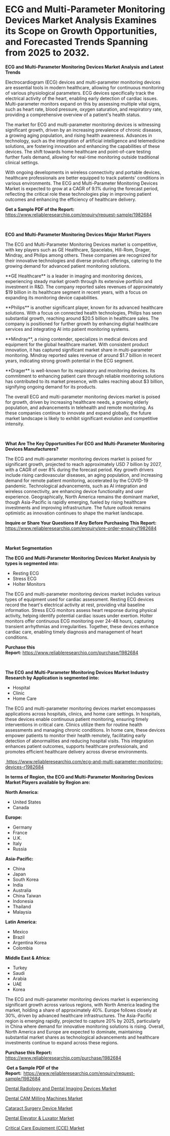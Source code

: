 <p><h1>ECG and Multi-Parameter Monitoring Devices Market Analysis Examines its Scope on Growth Opportunities, and Forecasted Trends Spanning from 2025 to 2032.</h1></p><p><strong>ECG and Multi-Parameter Monitoring Devices Market Analysis and Latest Trends</strong></p>
<p><p>Electrocardiogram (ECG) devices and multi-parameter monitoring devices are essential tools in modern healthcare, allowing for continuous monitoring of various physiological parameters. ECG devices specifically track the electrical activity of the heart, enabling early detection of cardiac issues. Multi-parameter monitors expand on this by assessing multiple vital signs, such as heart rate, blood pressure, oxygen saturation, and respiratory rate, providing a comprehensive overview of a patient's health status.</p><p>The market for ECG and multi-parameter monitoring devices is witnessing significant growth, driven by an increasing prevalence of chronic diseases, a growing aging population, and rising health awareness. Advances in technology, such as the integration of artificial intelligence and telemedicine solutions, are fostering innovation and enhancing the capabilities of these devices. The shift towards home healthcare and point-of-care testing further fuels demand, allowing for real-time monitoring outside traditional clinical settings.</p><p>With ongoing developments in wireless connectivity and portable devices, healthcare professionals are better equipped to track patients' conditions in various environments. The ECG and Multi-Parameter Monitoring Devices Market is expected to grow at a CAGR of 9.1% during the forecast period, reflecting the critical role these technologies play in improving patient outcomes and enhancing the efficiency of healthcare delivery.</p></p>
<p><strong>Get a Sample PDF of the Report:&nbsp;</strong> <a href="https://www.reliableresearchiq.com/enquiry/request-sample/1982684?utm_campaign=1876&utm_medium=2&utm_source=Github&utm_content=ia&utm_term=05032025&utm_id=ecg-and-multi-parameter-monitoring-devices">https://www.reliableresearchiq.com/enquiry/request-sample/1982684</a></p>
<p>&nbsp;</p>
<p><strong>ECG and Multi-Parameter Monitoring Devices Major Market Players</strong></p>
<p><p>The ECG and Multi-Parameter Monitoring Devices market is competitive, with key players such as GE Healthcare, Spacelabs, Hill-Rom, Drager, Mindray, and Philips among others. These companies are recognized for their innovative technologies and diverse product offerings, catering to the growing demand for advanced patient monitoring solutions.</p><p>**GE Healthcare** is a leader in imaging and monitoring devices, experiencing steady market growth through its extensive portfolio and investment in R&D. The company reported sales revenues of approximately $19 billion in its healthcare segment in recent years, with a focus on expanding its monitoring device capabilities.</p><p>**Philips** is another significant player, known for its advanced healthcare solutions. With a focus on connected health technologies, Philips has seen substantial growth, reaching around $20.5 billion in healthcare sales. The company is positioned for further growth by enhancing digital healthcare services and integrating AI into patient monitoring systems.</p><p>**Mindray**, a rising contender, specializes in medical devices and equipment for the global healthcare market. With consistent product innovation, it has captured significant market share in multi-parameter monitoring. Mindray reported sales revenue of around $1.7 billion in recent years, indicating strong growth potential in the ECG segment.</p><p>**Drager** is well-known for its respiratory and monitoring devices. Its commitment to enhancing patient care through reliable monitoring solutions has contributed to its market presence, with sales reaching about $3 billion, signifying ongoing demand for its products.</p><p>The overall ECG and multi-parameter monitoring devices market is poised for growth, driven by increasing healthcare needs, a growing elderly population, and advancements in telehealth and remote monitoring. As these companies continue to innovate and expand globally, the future market landscape is likely to exhibit significant evolution and competitive intensity.</p></p>
<p>&nbsp;</p>
<p><strong>What Are The Key Opportunities For ECG and Multi-Parameter Monitoring Devices Manufacturers?</strong></p>
<p><p>The ECG and multi-parameter monitoring devices market is poised for significant growth, projected to reach approximately USD 7 billion by 2027, with a CAGR of over 8% during the forecast period. Key growth drivers include rising cardiovascular diseases, an aging population, and increasing demand for remote patient monitoring, accelerated by the COVID-19 pandemic. Technological advancements, such as AI integration and wireless connectivity, are enhancing device functionality and user experience. Geographically, North America remains the dominant market, though Asia-Pacific is rapidly emerging, fueled by rising healthcare investments and improving infrastructure. The future outlook remains optimistic as innovation continues to shape the market landscape.</p></p>
<p><strong>Inquire or Share Your Questions If Any Before Purchasing This Report:</strong> <a href="https://www.reliableresearchiq.com/enquiry/pre-order-enquiry/1982684?utm_campaign=1876&utm_medium=2&utm_source=Github&utm_content=ia&utm_term=05032025&utm_id=ecg-and-multi-parameter-monitoring-devices">https://www.reliableresearchiq.com/enquiry/pre-order-enquiry/1982684</a></p>
<p>&nbsp;</p>
<p><strong>Market Segmentation</strong></p>
<p><strong>The ECG and Multi-Parameter Monitoring Devices Market Analysis by types is segmented into:</strong></p>
<p><ul><li>Resting ECG</li><li>Stress ECG</li><li>Holter Monitors</li></ul></p>
<p><p>The ECG and multi-parameter monitoring devices market includes various types of equipment used for cardiac assessment. Resting ECG devices record the heart's electrical activity at rest, providing vital baseline information. Stress ECG monitors assess heart response during physical activity, helping identify potential cardiac issues under exertion. Holter monitors offer continuous ECG monitoring over 24-48 hours, capturing transient arrhythmias and irregularities. Together, these devices enhance cardiac care, enabling timely diagnosis and management of heart conditions.</p></p>
<p><strong>Purchase this Report:&nbsp;</strong><a href="https://www.reliableresearchiq.com/purchase/1982684?utm_campaign=1876&utm_medium=2&utm_source=Github&utm_content=ia&utm_term=05032025&utm_id=ecg-and-multi-parameter-monitoring-devices">https://www.reliableresearchiq.com/purchase/1982684</a></p>
<p>&nbsp;</p>
<p><strong>The ECG and Multi-Parameter Monitoring Devices Market Industry Research by Application is segmented into:</strong></p>
<p><ul><li>Hospital</li><li>Clinic</li><li>Home Care</li></ul></p>
<p><p>The ECG and multi-parameter monitoring devices market encompasses applications across hospitals, clinics, and home care settings. In hospitals, these devices enable continuous patient monitoring, ensuring timely interventions in critical care. Clinics utilize them for routine health assessments and managing chronic conditions. In home care, these devices empower patients to monitor their health remotely, facilitating early detection of abnormalities and reducing hospital visits. This integration enhances patient outcomes, supports healthcare professionals, and promotes efficient healthcare delivery across diverse environments.</p></p>
<p><a href="https://www.reliableresearchiq.com/ecg-and-multi-parameter-monitoring-devices-r1982684?utm_campaign=1876&utm_medium=2&utm_source=Github&utm_content=ia&utm_term=05032025&utm_id=ecg-and-multi-parameter-monitoring-devices">&nbsp;https://www.reliableresearchiq.com/ecg-and-multi-parameter-monitoring-devices-r1982684</a></p>
<p><strong>In terms of Region, the ECG and Multi-Parameter Monitoring Devices Market Players available by Region are:</strong></p>
<p>
    <p> <strong> North America: </strong>
        <ul>
            <li>United States</li>
            <li>Canada</li>
        </ul>
        </p> 
    <p> <strong> Europe: </strong>
        <ul>
            <li>Germany</li>
            <li>France</li>
            <li>U.K.</li>
            <li>Italy</li>
            <li>Russia</li>
        </ul>
        </p> 
    <p> <strong> Asia-Pacific: </strong>
        <ul>
            <li>China</li>
            <li>Japan</li>
            <li>South Korea</li>
            <li>India</li>
            <li>Australia</li>
            <li>China Taiwan</li>
            <li>Indonesia</li>
            <li>Thailand</li>
            <li>Malaysia</li>
        </ul>
        </p> 
    <p> <strong> Latin America: </strong>
        <ul>
            <li>Mexico</li>
            <li>Brazil</li>
            <li>Argentina Korea</li>
            <li>Colombia</li>
        </ul>
        </p> 
    <p> <strong> Middle East & Africa: </strong>
        <ul>
            <li>Turkey</li>
            <li>Saudi</li>
            <li>Arabia</li>
            <li>UAE</li>
            <li>Korea</li>
        </ul>
    </p>
    </p>
<p><p>The ECG and multi-parameter monitoring devices market is experiencing significant growth across various regions, with North America leading the market, holding a share of approximately 40%. Europe follows closely at 30%, driven by advanced healthcare infrastructures. The Asia-Pacific region is emerging rapidly, projected to capture 20% by 2025, particularly in China where demand for innovative monitoring solutions is rising. Overall, North America and Europe are expected to dominate, maintaining substantial market shares as technological advancements and healthcare investments continue to expand across these regions.</p></p>
<p><strong>Purchase this Report: </strong><a href="https://www.reliableresearchiq.com/purchase/1982684?utm_campaign=1876&utm_medium=2&utm_source=Github&utm_content=ia&utm_term=05032025&utm_id=ecg-and-multi-parameter-monitoring-devices">https://www.reliableresearchiq.com/purchase/1982684</a></p>
<p>&nbsp;<strong>Get a Sample PDF of the Report:&nbsp;&nbsp;</strong><a href="https://www.reliableresearchiq.com/enquiry/request-sample/1982684?utm_campaign=1876&utm_medium=2&utm_source=Github&utm_content=ia&utm_term=05032025&utm_id=ecg-and-multi-parameter-monitoring-devices">https://www.reliableresearchiq.com/enquiry/request-sample/1982684</a></p>
<p><strong></strong></p>
<p><p><a href="https://github.com/burnicndole/Market-Research-Report-List-1/blob/main/dental-radiology-and-dental-imaging-devices-market.md?utm_campaign=1876&utm_medium=2&utm_source=Github&utm_content=ia&utm_term=05032025&utm_id=ecg-and-multi-parameter-monitoring-devices">Dental Radiology and Dental Imaging Devices Market</a></p><p><a href="https://github.com/hurstsaqibyl/Market-Research-Report-List-1/blob/main/dental-cam-milling-machines-market.md?utm_campaign=1876&utm_medium=2&utm_source=Github&utm_content=ia&utm_term=05032025&utm_id=ecg-and-multi-parameter-monitoring-devices">Dental CAM Milling Machines Market</a></p><p><a href="https://github.com/paullsiskec4/Market-Research-Report-List-1/blob/main/cataract-surgery-device-market.md?utm_campaign=1876&utm_medium=2&utm_source=Github&utm_content=ia&utm_term=05032025&utm_id=ecg-and-multi-parameter-monitoring-devices">Cataract Surgery Device Market</a></p><p><a href="https://github.com/rutupueyed/Market-Research-Report-List-1/blob/main/dental-elevator-luxator-market.md?utm_campaign=1876&utm_medium=2&utm_source=Github&utm_content=ia&utm_term=05032025&utm_id=ecg-and-multi-parameter-monitoring-devices">Dental Elevator & Luxator Market</a></p><p><a href="https://github.com/altafvaraswj/Market-Research-Report-List-1/blob/main/critical-care-equipment-cce-market.md?utm_campaign=1876&utm_medium=2&utm_source=Github&utm_content=ia&utm_term=05032025&utm_id=ecg-and-multi-parameter-monitoring-devices">Critical Care Equipment (CCE) Market</a></p></p>